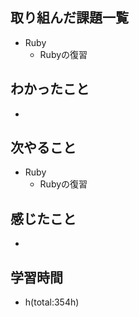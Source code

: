 ## 取り組んだ課題一覧
- Ruby
  - Rubyの復習

## わかったこと
- 
 
## 次やること
- Ruby
  - Rubyの復習

## 感じたこと
- 

## 学習時間
- h(total:354h)
